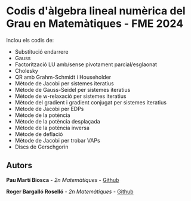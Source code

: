 # Codis d'àlgebra lineal numèrica del Grau en Matemàtiques - FME 2024

Inclou els codis de:
* Substitució endarrere
* Gauss
* Factorització LU amb/sense pivotament parcial/esglaonat
* Cholesky
* QR amb Grahm-Schmidt i Householder
* Mètode de Jacobi per sistemes iteratius
* Mètode de Gauss-Seidel per sistemes iteratius
* Mètode de w-relaxació per sistemes iteratius
* Mètode del gradient i gradient conjugat per sistemes iteratius
* Mètode de Jacobi per EDPs
* Mètode de la potència
* Mètode de la potència desplaçada
* Mètode de la potència inversa
* Mètode de deflació
* Mètode de Jacobi per trobar VAPs
* Discs de Gerschgorin

## Autors
**Pau Martí Biosca** - *2n Matemàtiques* - [Github](https://github.com/PauHPMCBR)

**Roger Bargalló Roselló** - *2n Matemàtiques* - [Github](https://github.com/rbargallor)

